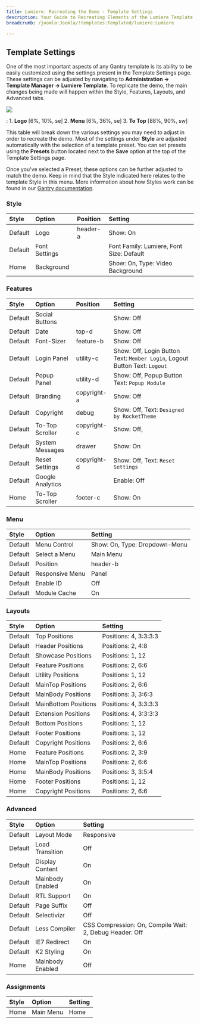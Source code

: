 ```yaml
---
title: Lumiere: Recreating the Demo - Template Settings
description: Your Guide to Recreating Elements of the Lumiere Template for WordPress
breadcrumb: /joomla:Joomla/!templates:Templated/lumiere:Lumiere

---
```


Template Settings
-----
One of the most important aspects of any Gantry template is its ability to be easily customized using the settings present in the Template Settings page. These settings can be adjusted by navigating to **Administration -> Template Manager -> Lumiere Template**. To replicate the demo, the main changes being made will happen within the Style, Features, Layouts, and Advanced tabs. 

![][lumiere2]

:   1. **Logo**  [6%, 10%, se]
    2. **Menu**  [6%, 36%, se]
    3. **To Top**  [88%, 90%, sw]

This table will break down the various settings you may need to adjust in order to recreate the demo. Most of the settings under **Style** are adjusted automatically with the selection of a template preset. You can set presets using the **Presets** button located next to the **Save** option at the top of the Template Settings page.

Once you've selected a Preset, these options can be further adjusted to match the demo. Keep in mind that the Style indicated here relates to the template Style in this menu. More information about how Styles work can be found in our [Gantry documentation][Style].

### Style
| Style   | Option        | Position | Setting                                  |  
| :------ | :------------ | :------- | :--------------------------------------- |  
| Default | Logo          | header-a | Show: On                                 |  
| Default | Font Settings |          | Font Family: Lumiere, Font Size: Default |  
| Home    | Background    |          | Show: On, Type: Video Background         |  

### Features
| Style   | Option           | Position    | Setting                                                                    |  
| :------ | :--------------- | :---------- | :------------------------------------------------------------------------- |  
| Default | Social Buttons   |             | Show: Off                                                                  |  
| Default | Date             | top-d       | Show: Off                                                                  |  
| Default | Font-Sizer       | feature-b   | Show: Off                                                                  |  
| Default | Login Panel      | utility-c   | Show: Off, Login Button Text: `Member Login`, Logout Button Text: `Logout` |  
| Default | Popup Panel      | utility-d   | Show: Off, Popup Button Text: `Popup Module`                               |  
| Default | Branding         | copyright-a | Show: Off                                                                  |  
| Default | Copyright        | debug       | Show: Off, Text: `Designed by RocketTheme`                                 |  
| Default | To-Top Scroller  | copyright-c | Show: Off,                                                                 |  
| Default | System Messages  | drawer      | Show: On                                                                   |  
| Default | Reset Settings   | copyright-d | Show: Off, Text: `Reset Settings`                                          |  
| Default | Google Analytics |             | Enable: Off                                                                |  
| Home    | To-Top Scroller  | footer-c    | Show: On                                                                   |  

### Menu
| Style   | Option          | Setting                       |  
| :------ | :-------------- | :---------------------------- |  
| Default | Menu Control    | Show: On, Type: Dropdown-Menu |  
| Default | Select a Menu   | Main Menu                     |  
| Default | Position        | header-b                      |  
| Default | Responsive Menu | Panel                         |  
| Default | Enable ID       | Off                           |  
| Default | Module Cache    | On                            |  

### Layouts
| Style   | Option               | Setting               |  
| :------ | :------------------- | :-------------------- |  
| Default | Top Positions        | Positions: 4, 3:3:3:3 |  
| Default | Header Positions     | Positions: 2, 4:8     |  
| Default | Showcase Positions   | Positions: 1, 12      |  
| Default | Feature Positions    | Positions: 2, 6:6     |  
| Default | Utility Positions    | Positions: 1, 12      |  
| Default | MainTop Positions    | Positions: 2, 6:6     |  
| Default | MainBody Positions   | Positions: 3, 3:6:3   |  
| Default | MainBottom Positions | Positions: 4, 3:3:3:3 |  
| Default | Extension Positions  | Positions: 4, 3:3:3:3 |  
| Default | Bottom Positions     | Positions: 1, 12      |  
| Default | Footer Positions     | Positions: 1, 12      |  
| Default | Copyright Positions  | Positions: 2, 6:6     |  
| Home    | Feature Positions    | Positions: 2, 3:9     |  
| Home    | MainTop Positions    | Positions: 2, 6:6     |  
| Home    | MainBody Positions   | Positions: 3, 3:5:4   |  
| Home    | Footer Positions     | Positions: 1, 12      |  
| Home    | Copyright Positions  | Positions: 2, 6:6     |  

### Advanced
| Style   | Option           | Setting                                                 |  
| :------ | :--------------- | :------------------------------------------------------ |  
| Default | Layout Mode      | Responsive                                              |  
| Default | Load Transition  | Off                                                     |  
| Default | Display Content  | On                                                      |  
| Default | Mainbody Enabled | On                                                      |  
| Default | RTL Support      | On                                                      |  
| Default | Page Suffix      | Off                                                     |  
| Default | Selectivizr      | Off                                                     |  
| Default | Less Compiler    | CSS Compression: On, Compile Wait: 2, Debug Header: Off |  
| Default | IE7 Redirect     | On                                                      |  
| Default | K2 Styling       | On                                                      |  
| Home    | Mainbody Enabled | Off                                                     |   

### Assignments
| Style | Option    | Setting |  
| :---- | :-------- | :------ |  
| Home  | Main Menu | Home    |  

[demo25]: assets/Lumiere.jpg
[menu]: ../../start/menu.md
[Style]: http://gantry-framework.org/documentation/wordpress/configure/
[lumiere2]: assets/lumiere.jpeg